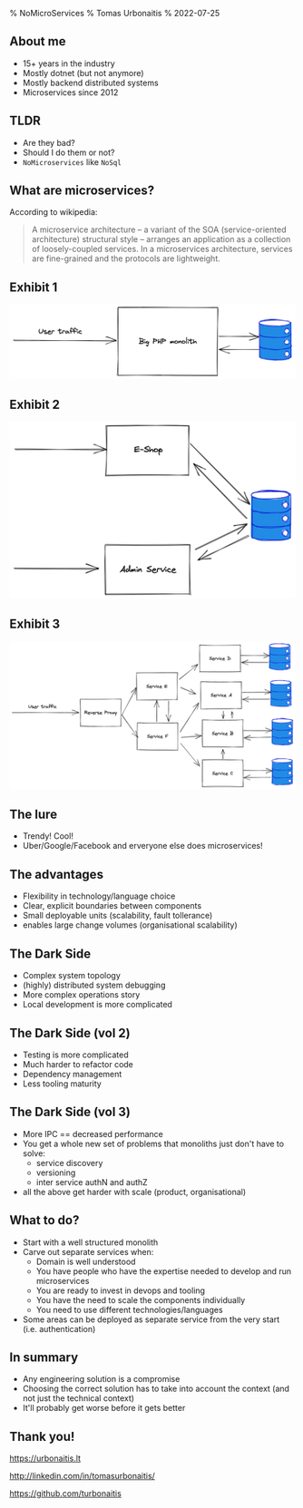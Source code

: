 % NoMicroServices
% Tomas Urbonaitis
% 2022-07-25

## About me
* 15+ years in the industry
* Mostly dotnet (but not anymore)
* Mostly backend distributed systems
* Microservices since 2012

## TLDR
* Are they bad? 
* Should I do them or not? 
* `NoMicroservices` like `NoSql`

## What are microservices? 
According to wikipedia:

> A microservice architecture – a variant of the SOA (service-oriented architecture) structural style – arranges an application as a collection of loosely-coupled services. In a microservices architecture, services are fine-grained and the protocols are lightweight.

## Exhibit 1
![exhibit 1](images/monolith.png)

## Exhibit 2
![exhibit 2](images/not-microservice.png)

## Exhibit 3
![exhibit 3](images/microservices.png)

## The lure
* Trendy! Cool!
* Uber/Google/Facebook and erveryone else does microservices!

## The advantages
* Flexibility in technology/language choice
* Clear, explicit boundaries between components
* Small deployable units (scalability, fault tollerance)
* enables large change volumes (organisational scalability)

## The Dark Side
* Complex system topology
* (highly) distributed system debugging
* More complex operations story
* Local development is more complicated

## The Dark Side (vol 2)
* Testing is more complicated
* Much harder to refactor code
* Dependency management
* Less tooling maturity

## The Dark Side (vol 3)
* More IPC == decreased performance
* You get a whole new set of problems that monoliths just don't have to solve:
    * service discovery
    * versioning
    * inter service authN and authZ
* all the above get harder with scale (product, organisational)

## What to do?
* Start with a well structured monolith
* Carve out separate services when:
    * Domain is well understood
    * You have people who have the expertise needed to develop and run microservices
    * You are ready to invest in devops and tooling
    * You have the need to scale the components individually
    * You need to use different technologies/languages
* Some areas can be deployed as separate service from the very start (i.e. authentication)

## In summary
* Any engineering solution is a compromise
* Choosing the correct solution has to take into account the context (and not just the technical context)
* It'll probably get worse before it gets better

## Thank you! 
https://urbonaitis.lt

http://linkedin.com/in/tomasurbonaitis/

https://github.com/turbonaitis
